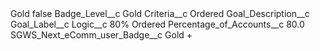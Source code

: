 <?xml version="1.0" encoding="UTF-8"?>
<CustomMetadata xmlns="http://soap.sforce.com/2006/04/metadata" xmlns:xsi="http://www.w3.org/2001/XMLSchema-instance" xmlns:xsd="http://www.w3.org/2001/XMLSchema">
    <label>Gold</label>
    <protected>false</protected>
    <values>
        <field>Badge_Level__c</field>
        <value xsi:type="xsd:string">Gold</value>
    </values>
    <values>
        <field>Criteria__c</field>
        <value xsi:type="xsd:string">Ordered</value>
    </values>
    <values>
        <field>Goal_Description__c</field>
        <value xsi:nil="true"/>
    </values>
    <values>
        <field>Goal_Label__c</field>
        <value xsi:nil="true"/>
    </values>
    <values>
        <field>Logic__c</field>
        <value xsi:type="xsd:string">80% Ordered</value>
    </values>
    <values>
        <field>Percentage_of_Accounts__c</field>
        <value xsi:type="xsd:double">80.0</value>
    </values>
    <values>
        <field>SGWS_Next_eComm_user_Badge__c</field>
        <value xsi:type="xsd:string">Gold +</value>
    </values>
</CustomMetadata>
